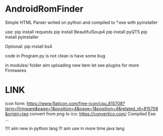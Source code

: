# AndroidRomFinder
Simple HTML Parser writed on python and compiled to *.exe with pyinstaller 

use:
pip install requests
pip install BeautifulSoup4
pip install pyQT5
pip install pyinstaller

Optional:
pip install bs4

code in Program.py is not clean is have some bug

in modules/ folder aim uploading new item let see plugins for more Firmwares

# LINK
icon form: https://www.flaticon.com/free-icon/cpu_815708?term=firmware&page=1&position=4&page=1&position=4&related_id=815708&origin=tag
convert from png to ico: https://convertico.com/
Compiled Exe: ...

!!!! aim new in python lang  !!!
aim use in more time java lang
